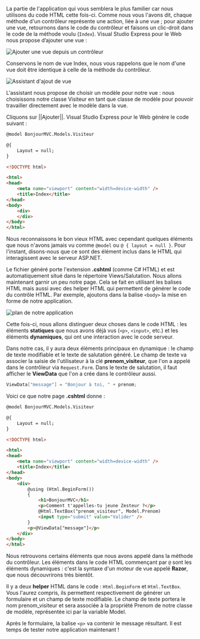 La partie de l'application qui vous semblera le plus familier car nous utilisons du code HTML cette fois-ci. Comme nous vous l'avons dit, chaque méthode d'un contrôleur représente une action, liée à une vue ; pour ajouter une vue, retournons dans le code du contrôleur et faisons un clic-droit dans le code de la méthode voulu (`Index`). Visual Studio Express pour le Web nous propose d’ajouter une vue :

![Ajouter une vue depuis un contrôleur](/media/galleries/304/966b62b2-a853-4d2f-b973-dac1615fa2c7.png.960x960_q85.jpg)

Conservons le nom de vue Index, nous vous rappelons que le nom d'une vue doit être identique à celle de la méthode du contrôleur.

![Assistant d'ajout de vue](/media/galleries/304/55354a96-8232-49f4-a1f4-f63669a6f904.png.960x960_q85.png)

L'assistant nous propose de choisir un modèle pour notre vue : nous choisissons notre classe Visiteur en tant que classe de modèle pour pouvoir travailler directement avec le modèle dans la vue.

Cliquons sur ||Ajouter||. Visual Studio Express pour le Web génère le code suivant :

```html
@model BonjourMVC.Models.Visiteur

@{
    Layout = null;
}

<!DOCTYPE html>

<html>
<head>
    <meta name="viewport" content="width=device-width" />
    <title>Index</title>
</head>
<body>
    <div> 
    </div>
</body>
</html>
```

Nous reconnaissons le bon vieux HTML avec cependant quelques éléments que nous n'avons jamais vu comme `@model` ou `@ { layout = null }`. Pour l'instant, disons-nous que ce sont des élément inclus dans le HTML qui interagissent avec le serveur ASP.NET.

Le fichier généré porte l'extension **.cshtml** (comme C# HTML) et est automatiquement situé dans le répertoire Views/Salutation. Nous allons maintenant garnir un peu notre page. Cela se fait en utilisant les balises HTML mais aussi avec des helper HTML qui permettent de générer le code du contrôle HTML. Par exemple, ajoutons dans la balise `<body>` la mise en forme de notre application.

![plan de notre application](/media/galleries/304/cd528be7-40e3-41e9-88c4-2e65c731b542.png)

Cette fois-ci, nous allons distinguer deux choses dans le code HTML : les éléments **statiques** que nous avons déjà vus (`<p>`, `<input>`, etc.) et les éléments **dynamiques**, qui ont une interaction avec le code serveur.

Dans notre cas, il y aura deux éléments principaux en dynamique : le champ de texte modifiable et le texte de salutation généré. Le champ de texte va associer la saisie de l'utilisateur à la clé **prenom_visiteur**, que l'on a appelé dans le contrôleur via `Request.Form`. Dans le texte de salutation, il faut afficher le **ViewData** que l'on a crée dans le contrôleur aussi.

```csharp
ViewData["message"] = "Bonjour à toi, " + prenom;
```

Voici ce que notre page **.cshtml** donne :

```html
@model BonjourMVC.Models.Visiteur

@{
    Layout = null;
}

<!DOCTYPE html>

<html>
<head>
    <meta name="viewport" content="width=device-width" />
    <title>Index</title>
</head>
<body>
    <div> 
        @using (Html.BeginForm())
        {
            <h1>BonjourMVC</h1>
            <p>Comment t'appelles-tu jeune Zesteur ?</p>
            @Html.TextBox("prenom_visiteur", Model.Prenom)
            <input type="submit" value="Valider" />
        }
        <p>@ViewData["message"]</p>
    </div>
</body>
</html>
```

Nous retrouvons certains éléments que nous avons appelé dans la méthode du contrôleur. Les éléments dans le code HTML commençant par `@` sont les éléments dynamiques : c'est la syntaxe d'un moteur de vue appelé **Razor**, que nous découvrirons très bientôt.

Il y a deux **helper** HTML dans le code : `Html.BeginForm` et `Html.TextBox`. Vous l'aurez compris, ils permettent respectivement de générer un formulaire et un champ de texte modifiable. Le champ de texte portera le nom  prenom_visiteur et sera associée à la propriété Prenom de notre classe de modèle, représentée ici par la variable Model.

Après le formulaire, la balise `<p>` va contenir le message résultant. Il est temps de tester notre application maintenant !
